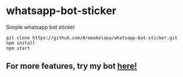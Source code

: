 # whatsapp-bot-sticker
Simple whatsapp bot sticker

```
git clone https://github.com/Aromakelapa/whatsapp-bot-sticker.git
npm install
npm start
```

## For more features, try my bot [here!](https://wa.me/6285942361411)
